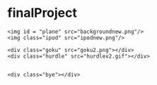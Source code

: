 finalProject
============

<!DOCTYPE html>
<html>
    
<head>

     
</head>
    
<body>


	<img id = "plane" src="backgroundnew.png"/>	
	<img class="ipod" src="ipodnew.png"/>
	
	<div class="goku" src="goku2.png"></div>
	<div class="hurdle" src="hurdlev2.gif"></div>


	<div class="bye"></div>
	

	
	
</body>


<style>


#plane{
position:relative;
height:400px;
width:550px;
left:80px;
top:180px;
}
.bye{
position:absolute;
left:200px;
top:383px;
z-index:0;
}

.ipod{
height:200px;
width:150px;
left:0px;
top:50px;
position:absolute;
}

.goku{
height:200px;
width:120px;
left:20px;
top:-300px;
position:relative;
}

.hurdle{
height:200px;
width:120px;
left:600px;
top:-300px;
position:relative;
}

.ipad{
transform:          rotate(270deg);
-ms-transform:      rotate(270deg);
-moz-transform:     rotate(270deg);
-webkit-transform:  rotate(270deg);
-o-transform:       rotate(270deg);
}

.goku {
    width: 55px;
    height: 100px;
    background-image: url("goku2.png");
	
    
    -webkit-animation: play .8s steps(10) infinite;
       -moz-animation: play .8s steps(10) infinite;
        -ms-animation: play .8s steps(10) infinite;
         -o-animation: play .8s steps(10) infinite;
            animation: play .8s steps(10) infinite;
}

.hurdle {
    width: 45px;
    height: 100px;
    background-image: url("hurdlev2.gif");
	
    
    -webkit-animation: play .8s steps(12) infinite;
       -moz-animation: play .8s steps(10) infinite;
        -ms-animation: play .8s steps(10) infinite;
         -o-animation: play .8s steps(10) infinite;
            animation: play .8s steps(10) infinite;
}



.bye {
    width: 45px;
    height: 100px;
    background-image: url("sonic2.png");
	
    
    -webkit-animation: play .8s steps(11) infinite;
       -moz-animation: play .8s steps(11) infinite;
        -ms-animation: play .8s steps(11) infinite;
         -o-animation: play .8s steps(11) infinite;
            animation: play .8s steps(10) infinite;
		}


		
		@-webkit-keyframes play {
   from { background-position:   0px; }
     to { background-position: -500px; }
}

@-moz-keyframes play {
   from { background-position:    0px; }
     to { background-position: -500px; }
}

@-ms-keyframes play {
   from { background-position:    0px; }
     to { background-position: -500px; }
}

@-o-keyframes play {
   from { background-position:    0px; }
     to { background-position: -500px; }
}

@keyframes play {
   from { background-position:    0px; }
     to { background-position: -500px; }
}



	
</style>

</html>
